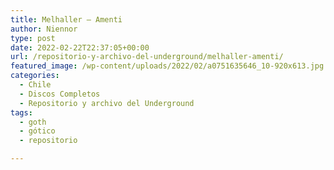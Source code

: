 ```yaml
---
title: Melhaller – Amenti
author: Niennor
type: post
date: 2022-02-22T22:37:05+00:00
url: /repositorio-y-archivo-del-underground/melhaller-amenti/
featured_image: /wp-content/uploads/2022/02/a0751635646_10-920x613.jpg
categories:
  - Chile
  - Discos Completos
  - Repositorio y archivo del Underground
tags:
  - goth
  - gótico
  - repositorio

---
```

<figure class="wp-block-embed is-type-rich is-provider-spotify wp-block-embed-spotify wp-embed-aspect-21-9 wp-has-aspect-ratio">

<div class="wp-block-embed__wrapper">
</div></figure>